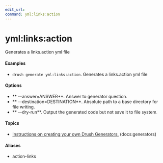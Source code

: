```yaml
---
edit_url: 
command: yml:links:action
---
```

# yml:links:action

Generates a links.action yml file

#### Examples

- <code>drush generate yml:links:action</code>. Generates a links.action yml file

#### Options

- ** --answer=ANSWER**. Answer to generator question.
- ** --destination=DESTINATION**. Absolute path to a base directory for file writing.
- ** --dry-run**. Output the generated code but not save it to file system.

#### Topics

- [Instructions on creating your own Drush Generators.](../../vendor/drush/drush/docs/generators.md) (docs:generators)

#### Aliases

- action-links

